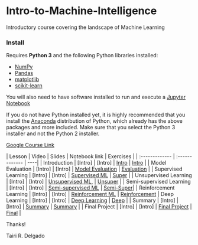 # Intro-to-Machine-Intelligence
Introductory course covering the landscape of Machine Learning

### Install

Requires **Python 3** and the following Python libraries installed:

- [NumPy](http://www.numpy.org/)
- [Pandas](http://pandas.pydata.org/)
- [matplotlib](http://matplotlib.org/)
- [scikit-learn](http://scikit-learn.org/stable/)

You will also need to have software installed to run and execute a [Jupyter Notebook](http://ipython.org/notebook.html)

If you do not have Python installed yet, it is highly recommended that you install the [Anaconda](http://continuum.io/downloads) distribution of Python, which already has the above packages and more included. Make sure that you select the Python 3 installer and not the Python 2 installer.

[Google Course Link](https://classroom.google.com/c/MTE0OTE5NTA1NjNa)

| Lesson         | Video         | Slides         | Notebook link         | Exercises |
| :------------- | :------------- | ----| 
| Introduction | [Intro] | [Intro] | [Intro](http://name.ipynb) | [Intro](http://name.ipynb) |
| Model Evaluation | [Intro] | [Intro] | [Model Evaluation](http://name.ipynb) | [Evaluation](http://name.ipynb) |
| Supervised Learning | [Intro] | [Intro] | [Supervised ML](http://name.ipynb) | [Super](http://name.ipynb) |
| Unsupervised Learning | [Intro] | [Intro] | [Unsupervised ML](http://name.ipynb), | [Unsuper](http://name.ipynb) |
| Semi-supervised Learning | [Intro] | [Intro] | [Semi-supervised ML](http://name.ipynb) | [Semi-Super](http://name.ipynb)|
| Reinforcement Learning | [Intro] | [Intro] | [Reinforcement ML](http://name.ipynb) | [Reinforcement](http://name.ipynb)
| Deep Learning | [Intro] | [Intro] | [Deep Learning](http://name.ipynb) | [Deep](http://name.ipynb) |
| Summary | [Intro] | [Intro] | [Summary](http://name.ipynb) | [Summary](http://name.ipynb) |
| Final Project | [Intro] | [Intro] | [Final Project](http://name.ipynb) | [Final](http://name.ipynb) |

Thanks!

Tairi R. Delgado

